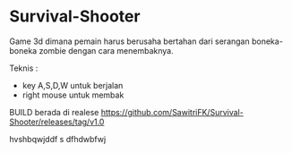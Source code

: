 # Survival-Shooter

Game 3d dimana pemain harus berusaha bertahan dari serangan boneka-boneka zombie dengan cara menembaknya.

Teknis :
- key A,S,D,W untuk berjalan
- right mouse untuk membak

BUILD berada di realese
https://github.com/SawitriFK/Survival-Shooter/releases/tag/v1.0

hvshbqwjddf s dfhdwbfwj
